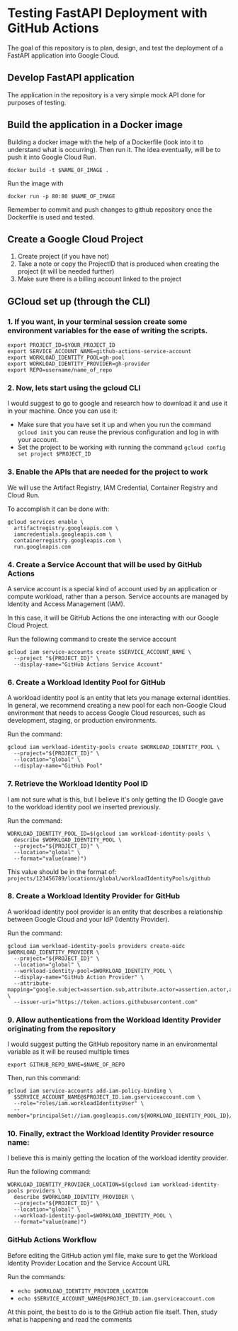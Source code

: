 # Testing FastAPI Deployment with GitHub Actions
The goal of this repository is to plan, design, and test the deployment of a FastAPI application into Google Cloud.

## Develop FastAPI application
The application in the repository is a very simple mock API done for purposes of testing.

## Build the application in a Docker image
Building a docker image with the help of a Dockerfile (look into it to understand what is occurring). Then run it. The idea eventually, will be to push it into Google Cloud Run.
```
docker build -t $NAME_OF_IMAGE .
```

Run the image with
```
docker run -p 80:80 $NAME_OF_IMAGE
```

Remember to commit and push changes to github repository once the Dockerfile is used and tested.

## Create a Google Cloud Project
1. Create project (if you have not)
2. Take a note or copy the ProjectID that is produced when creating the project (it will be needed further)
3. Make sure there is a billing account linked to the project

## GCloud set up (through the CLI)
### 1. If you want, in your terminal session create some environment variables for the ease of writing the scripts.
```
export PROJECT_ID=$YOUR_PROJECT_ID
export SERVICE_ACCOUNT_NAME=github-actions-service-account
export WORKLOAD_IDENTITY_POOL=gh-pool
export WORKLOAD_IDENTITY_PROVIDER=gh-provider
export REPO=username/name_of_repo
```

### 2. Now, lets start using the gcloud CLI
I would suggest to go to google and research how to download it and use it in your machine.
Once you can use it:
  - Make sure that you have set it up and when you run the command `gcloud init` you can reuse the previous configuration and log in with your account.
  - Set the project to be working with running the command `gcloud config set project $PROJECT_ID`

### 3. Enable the APIs that are needed for the project to work
We will use the Artifact Registry, IAM Credential, Container Registry and Cloud Run.

To accomplish it can be done with:
```
gcloud services enable \
  artifactregistry.googleapis.com \
  iamcredentials.googleapis.com \
  containerregistry.googleapis.com \
  run.googleapis.com
```

### 4. Create a Service Account that will be used by GitHub Actions
A service account is a special kind of account used by an application or compute workload, rather than a person. Service accounts are managed by Identity and Access Management (IAM).

In this case, it will be GitHub Actions the one interacting with our Google Cloud Project.

Run the following command to create the service account
```
gcloud iam service-accounts create $SERVICE_ACCOUNT_NAME \
  --project "${PROJECT_ID}" \
  --display-name="GitHub Actions Service Account"
```

<!---### 5. Bind the Service Account to the Roles that the Services must interact with
This is personally something new for me. However, I believe that this binds some roles to the service account so that different tasks can be accomplished later by this service account that we created. Which again, is the service account that github actions will be using.

**Service Account User**
```
gcloud projects add-iam-policy-binding $PROJECT_ID \
  --member="serviceAccount:$SERVICE_ACCOUNT_NAME@$PROJECT_ID.iam.gserviceaccount.com" \
  --role="roles/iam.serviceAccountUser"
```

**Developer User**
```
gcloud projects add-iam-policy-binding $PROJECT_ID \
  --member="serviceAccount:$SERVICE_ACCOUNT_NAME@$PROJECT_ID.iam.gserviceaccount.com" \
  --role="roles/run.developer"
```

**Storage Admin**
```
gcloud projects add-iam-policy-binding $PROJECT_ID \
  --member="serviceAccount:$SERVICE_ACCOUNT_NAME@$PROJECT_ID.iam.gserviceaccount.com" \
  --role="roles/storage.admin"
```
--->

### 6. Create a Workload Identity Pool for GitHub
A workload identity pool is an entity that lets you manage external identities. In general, we recommend creating a new pool for each non-Google Cloud environment that needs to access Google Cloud resources, such as development, staging, or production environments.

Run the command:
```
gcloud iam workload-identity-pools create $WORKLOAD_IDENTITY_POOL \
  --project="${PROJECT_ID}" \
  --location="global" \
  --display-name="GitHub Pool"
```

### 7. Retrieve the Workload Identity Pool ID
I am not sure what is this, but I believe it's only getting the ID Google gave to the workload identity pool we inserted previously.

Run the command:
```
WORKLOAD_IDENTITY_POOL_ID=$(gcloud iam workload-identity-pools \
  describe $WORKLOAD_IDENTITY_POOL \
  --project="${PROJECT_ID}" \
  --location="global" \
  --format="value(name)")
```

This value should be in the format of:
`projects/123456789/locations/global/workloadIdentityPools/github`

### 8. Create a Workload Identity Provider for GitHub
A workload identity pool provider is an entity that describes a relationship between Google Cloud and your IdP (Identity Provider).

Run the command:
```
gcloud iam workload-identity-pools providers create-oidc $WORKLOAD_IDENTITY_PROVIDER \
  --project="${PROJECT_ID}" \
  --location="global" \
  --workload-identity-pool=$WORKLOAD_IDENTITY_POOL \
  --display-name="GitHub Action Provider" \
  --attribute-mapping="google.subject=assertion.sub,attribute.actor=assertion.actor,attribute.repository=assertion.repository" \
  --issuer-uri="https://token.actions.githubusercontent.com"
```

### 9. Allow authentications from the Workload Identity Provider originating from the repository
I would suggest putting the GitHub repository name in an environmental variable as it will be reused multiple times
```
export GITHUB_REPO_NAME=$NAME_OF_REPO
```

Then, run this command:
```
gcloud iam service-accounts add-iam-policy-binding \
  $SERVICE_ACCOUNT_NAME@$PROJECT_ID.iam.gserviceaccount.com \
  --role="roles/iam.workloadIdentityUser" \
  --member="principalSet://iam.googleapis.com/${WORKLOAD_IDENTITY_POOL_ID}/attribute.repository/${REPO}"
```

### 10. Finally, extract the Workload Identity Provider resource name:
I believe this is mainly getting the location of the workload identity provider.

Run the following command:
```
WORKLOAD_IDENTITY_PROVIDER_LOCATION=$(gcloud iam workload-identity-pools providers \
  describe $WORKLOAD_IDENTITY_PROVIDER \
  --project="${PROJECT_ID}" \
  --location="global" \
  --workload-identity-pool=$WORKLOAD_IDENTITY_POOL \
  --format="value(name)")
```

<!---
** Important: We need to make the application public, therefore, give access to the service url. Run the following command: **
```
gcloud run services add-iam-policy-binding app \
  --member="allUsers" \
  --role="roles/run.invoker"
```
--->

### GitHub Actions Workflow
Before editing the GitHub action yml file, make sure to get the Workload Identity Provider Location and the Service Account URL

Run the commands:
- ```echo $WORKLOAD_IDENTITY_PROVIDER_LOCATION```
- ```echo $SERVICE_ACCOUNT_NAME@$PROJECT_ID.iam.gserviceaccount.com```

At this point, the best to do is to the GitHub action file itself. Then, study what is happening and read the comments





